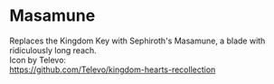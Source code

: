 # Masamune <br/>

Replaces the Kingdom Key with Sephiroth's Masamune, a blade with ridiculously long reach. <br/>
Icon by Televo: <br/>
https://github.com/Televo/kingdom-hearts-recollection
